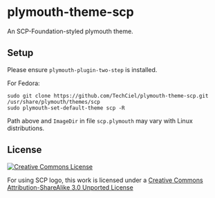 # plymouth-theme-scp

An SCP-Foundation-styled plymouth theme.

## Setup

Please ensure `plymouth-plugin-two-step` is installed.

For Fedora:

```shell
sudo git clone https://github.com/TechCiel/plymouth-theme-scp.git /usr/share/plymouth/themes/scp
sudo plymouth-set-default-theme scp -R
```

Path above and `ImageDir` in file `scp.plymouth` may vary with Linux distributions.

## License

[![Creative Commons License](https://i.creativecommons.org/l/by-sa/3.0/88x31.png)](http://creativecommons.org/licenses/by-sa/3.0/)

For using SCP logo, this work is licensed under a [Creative Commons Attribution-ShareAlike 3.0 Unported License](http://creativecommons.org/licenses/by-sa/3.0/)
